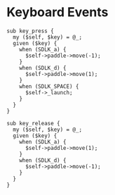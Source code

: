 # Keyboard Events

    sub key_press {
      my ($self, $key) = @_;
      given ($key) {
        when (SDLK_a) {
          $self->paddle->move(-1);
        }
        when (SDLK_d) {
          $self->paddle->move(1);
        }
        when (SDLK_SPACE) {
          $self->_launch;
        }
      }
    }

    sub key_release {
      my ($self, $key) = @_;
      given ($key) {
        when (SDLK_a) {
          $self->paddle->move(1);
        }
        when (SDLK_d) {
          $self->paddle->move(-1);
        }
      }
    }

